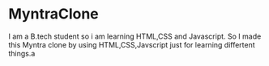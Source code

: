 # MyntraClone
I am a B.tech student so i am learning HTML,CSS and Javascript. So I made this Myntra clone by using HTML,CSS,Javscript just for learning differtent things.a
